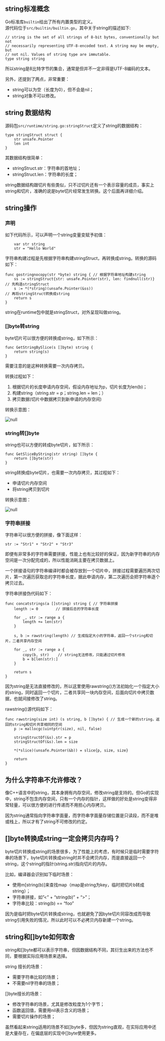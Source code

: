 ## string标准概念

Go标准库`builtin`给出了所有内置类型的定义。\
源代码位于`src/builtin/builtin.go`，其中关于string的描述如下:

    // string is the set of all strings of 8-bit bytes, conventionally but not
    // necessarily representing UTF-8-encoded text. A string may be empty, but
    // not nil. Values of string type are immutable.
    type string string

所以string是8比特字节的集合，通常是但并不一定非得是UTF-8编码的文本。

另外，还提到了两点，非常重要：

*   string可以为空（长度为0），但不会是nil；
*   string对象不可以修改。

## string 数据结构

源码包`src/runtime/string.go:stringStruct`定义了string的数据结构：

    type stringStruct struct {
        str unsafe.Pointer
        len int
    }

其数据结构很简单：

*   stringStruct.str：字符串的首地址；
*   stringStruct.len：字符串的长度；

string数据结构跟切片有些类似，只不过切片还有一个表示容量的成员，事实上string和切片，准确的说是byte切片经常发生转换。这个后面再详细介绍。

## string操作

### 声明

如下代码所示，可以声明一个string变量变赋予初值：

        var str string
        str = "Hello World"

字符串构建过程是先根据字符串构建stringStruct，再转换成string。转换的源码如下：

    func gostringnocopy(str *byte) string { // 根据字符串地址构建string
        ss := stringStruct{str: unsafe.Pointer(str), len: findnull(str)} // 先构造stringStruct
        s := *(*string)(unsafe.Pointer(&ss))                             // 再将stringStruct转换成string
        return s
    }

string在runtime包中就是stringStruct，对外呈现叫做string。

### \[]byte转string

byte切片可以很方便的转换成string，如下所示：

    func GetStringBySlice(s []byte) string {
        return string(s)
    }

需要注意的是这种转换需要一次内存拷贝。

转换过程如下：

1.  根据切片的长度申请内存空间，假设内存地址为p，切片长度为len(b)；
2.  构建string（string.str = p；string.len = len；）
3.  拷贝数据(切片中数据拷贝到新申请的内存空间)

转换示意图：

![](https://www.topgoer.cn/uploads/gozhuanjia/images/m_0317d71784cf0c9b1a00cee014429c40_r.png "null")

### string转\[]byte

string也可以方便的转成byte切片，如下所示：

    func GetSliceByString(str string) []byte {
        return []byte(str)
    }

string转换成byte切片，也需要一次内存拷贝，其过程如下：

*   申请切片内存空间
*   将string拷贝到切片

转换示意图：

![](https://www.topgoer.cn/uploads/gozhuanjia/images/m_5f500d01a01d45f69ea523a1789f9748_r.png "null")

### 字符串拼接

字符串可以很方便的拼接，像下面这样：

    str := "Str1" + "Str2" + "Str3"

即便有非常多的字符串需要拼接，性能上也有比较好的保证，因为新字符串的内存空间是一次分配完成的，所以性能消耗主要在拷贝数据上。

一个拼接语句的字符串编译时都会被存放到一个切片中，拼接过程需要遍历两次切片，第一次遍历获取总的字符串长度，据此申请内存，第二次遍历会把字符串逐个拷贝过去。

字符串拼接伪代码如下：

    func concatstrings(a []string) string { // 字符串拼接
        length := 0        // 拼接后总的字符串长度
    
        for _, str := range a {
            length += len(str)
        }
    
        s, b := rawstring(length) // 生成指定大小的字符串，返回一个string和切片，二者共享内存空间
    
        for _, str := range a {
            copy(b, str)    // string无法修改，只能通过切片修改
            b = b[len(str):]
        }
    
        return s
    }

因为string是无法直接修改的，所以这里使用rawstring()方法初始化一个指定大小的string，同时返回一个切片，二者共享同一块内存空间，后面向切片中拷贝数据，也就间接修改了string。

rawstring()源代码如下：

    func rawstring(size int) (s string, b []byte) { // 生成一个新的string，返回的string和切片共享相同的空间
        p := mallocgc(uintptr(size), nil, false)
    
        stringStructOf(&s).str = p
        stringStructOf(&s).len = size
    
        *(*slice)(unsafe.Pointer(&b)) = slice{p, size, size}
    
        return
    }

## 为什么字符串不允许修改？

像C++语言中的string，其本身拥有内存空间，修改string是支持的。但Go的实现中，string不包含内存空间，只有一个内存的指针，这样做的好处是string变得非常轻量，可以很方便的进行传递而不用担心内存拷贝。

因为string通常指向字符串字面量，而字符串字面量存储位置是只读段，而不是堆或栈上，所以才有了string不可修改的约定。

## \[]byte转换成string一定会拷贝内存吗？

byte切片转换成string的场景很多，为了性能上的考虑，有时候只是临时需要字符串的场景下，byte切片转换成string时并不会拷贝内存，而是直接返回一个string，这个string的指针(string.str)指向切片的内存。

比如，编译器会识别如下临时场景：

*   使用m\[string(b)]来查找map（map是string为key，临时把切片b转成string）；
*   字符串拼接，如”<” + “string(b)” + “>”；
*   字符串比较：string(b) == “foo”

因为是临时把byte切片转换成string，也就避免了因byte切片同容改成而导致string引用失败的情况，所以此时可以不必拷贝内存新建一个string。

## string和\[]byte如何取舍

string和\[]byte都可以表示字符串，但因数据结构不同，其衍生出来的方法也不同，要根据实际应用场景来选择。

string 擅长的场景：

*   需要字符串比较的场景；
*   不需要nil字符串的场景；

\[]byte擅长的场景：

*   修改字符串的场景，尤其是修改粒度为1个字节；
*   函数返回值，需要用nil表示含义的场景；
*   需要切片操作的场景；

虽然看起来string适用的场景不如\[]byte多，但因为string直观，在实际应用中还是大量存在，在偏底层的实现中\[]byte使用更多。
